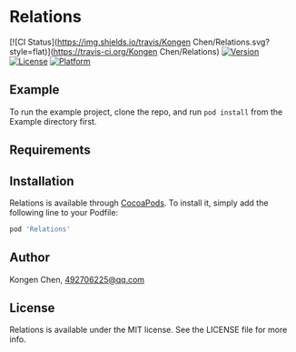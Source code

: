# Relations

[![CI Status](https://img.shields.io/travis/Kongen Chen/Relations.svg?style=flat)](https://travis-ci.org/Kongen Chen/Relations)
[![Version](https://img.shields.io/cocoapods/v/Relations.svg?style=flat)](https://cocoapods.org/pods/Relations)
[![License](https://img.shields.io/cocoapods/l/Relations.svg?style=flat)](https://cocoapods.org/pods/Relations)
[![Platform](https://img.shields.io/cocoapods/p/Relations.svg?style=flat)](https://cocoapods.org/pods/Relations)

## Example

To run the example project, clone the repo, and run `pod install` from the Example directory first.

## Requirements

## Installation

Relations is available through [CocoaPods](https://cocoapods.org). To install
it, simply add the following line to your Podfile:

```ruby
pod 'Relations'
```

## Author

Kongen Chen, 492706225@qq.com

## License

Relations is available under the MIT license. See the LICENSE file for more info.
